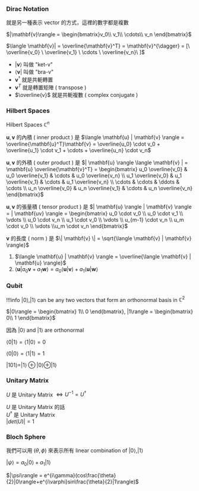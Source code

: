 ### Dirac Notation

就是另一種表示 vector 的方式，這裡的數字都是複數

$|\mathbf{v}\rangle = \begin{bmatrix}v_0\\ v_1\\ \cdots\\ v_n \end{bmatrix}$

$\langle \mathbf{v}| = \overline{\mathbf{v}^T} = \mathbf{v}^{\dagger} = [\ \overline{v_0} \ \overline{v_1} \ \cdots \ \overline{v_n}\ ]$

* $|\mathbf{v}\rangle$ 叫做 "ket-v"
* $\langle \mathbf{v}|$ 叫做 "bra-v"
* $\mathbf{v}^{\dagger}$ 就是共軛轉置
* $\mathbf{v}^T$ 就是轉置矩陣 ( transpose )
* $\overline{v}$ 就是共軛複數 ( complex conjugate )

### Hilbert Spaces

Hilbert Spaces $\mathbb{C}^n$

$\mathbf{u}, \mathbf{v}$ 的內積 ( inner product ) 是 $\langle \mathbf{u} | \mathbf{v} \rangle = \overline{\mathbf{u}^T}\mathbf{v} = \overline{u_0} \cdot v_0 + \overline{u_1} \cdot v_1 + \cdots + \overline{u_n} \cdot v_n$

$\mathbf{u}, \mathbf{v}$ 的外積 ( outer product ) 是 $| \mathbf{u} \rangle \langle \mathbf{v} | = \mathbf{u} \overline{\mathbf{v}^T} = \begin{bmatrix} u_0 \overline{v_0} & u_0 \overline{v_1}  & \cdots  & u_0 \overline{v_n} \\  u_1 \overline{v_0} & u_1 \overline{v_1} & \cdots & u_1 \overline{v_n} \\  \cdots & \cdots  & \ddots  & \cdots \\ u_n \overline{v_0} & u_n \overline{v_1} & \cdots & u_n \overline{v_n} \end{bmatrix}$

$\mathbf{u}, \mathbf{v}$ 的張量積 ( tensor product ) 是 $| \mathbf{u} \rangle | \mathbf{v} \rangle = | \mathbf{uv} \rangle = \begin{bmatrix} u_0 \cdot v_0 \\ u_0 \cdot v_1 \\ \vdots \\ u_0 \cdot v_n \\ u_1 \cdot v_0 \\ \vdots \\ u_{m-1} \cdot v_n \\ u_m \cdot v_0 \\ \vdots \\u_m \cdot v_n \end{bmatrix}$

$\mathbf{v}$ 的長度 ( norm ) 是 $\| \mathbf{v} \| = \sqrt{\langle \mathbf{v} | \mathbf{v} \rangle}$

1. $\langle \mathbf{u} | \mathbf{v} \rangle = \overline{\langle \mathbf{v} | \mathbf{u} \rangle}$
2. $\langle \mathbf{u} | a_0\mathbf{v} + a_1\mathbf{w} \rangle = a_0 \langle \mathbf{u} | \mathbf{v} \rangle + a_1 \langle \mathbf{u} | \mathbf{w} \rangle$

### Qubit

!!!info
    $|0\rangle, |1\rangle$ can be any two vectors that form an orthonormal basis in $\mathbb{C}^2$

$|0\rangle = \begin{bmatrix} 1\\ 0 \end{bmatrix}, |1\rangle = \begin{bmatrix} 0\\ 1 \end{bmatrix}$

因為 $|0\rangle$ and $|1\rangle$ are orthonormal

$\langle 0 | 1 \rangle = \langle 1 | 0 \rangle = 0$

$\langle 0 | 0 \rangle = \langle 1 | 1 \rangle = 1$

$|101\rangle = |1\rangle \oplus |0\rangle \oplus |1\rangle$

### Unitary Matrix

$U$ 是 Unitary Matrix $\Leftrightarrow U^{-1} = U^{\dagger}$ 

$U$ 是 Unitary Matrix 的話  
$U^{\dagger}$ 是 Unitary Matrix  
$|det(U)| = 1$

### Bloch Sphere

我們可以用 $(\theta, \phi)$ 來表示所有 linear combination of $| 0 \rangle, | 1 \rangle$

$| \psi \rangle = a_0 | 0 \rangle + a_1 | 1 \rangle$

$|\psi\rangle = e^{i\gamma}(cos\frac{\theta}{2}|0\rangle+e^{i\varphi}sin\frac{\theta}{2}|1\rangle)$
